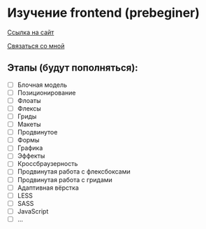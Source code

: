 # Изучение frontend (prebeginer)

[Ссылка на сайт](http://109.196.164.27/)

[Связаться со мной](https://t.me/simmetr "Telegram")

## Этапы (будут пополняться):
- [ ] Блочная модель
- [ ] Позиционирование
- [ ] Флоаты
- [ ] Флексы
- [ ] Гриды
- [ ] Макеты
- [ ] Продвинутое
- [ ] Формы
- [ ] Графика
- [ ] Эффекты
- [ ] Кроссбраузерность
- [ ] Продвинутая работа с флексбоксами
- [ ] Продвинутая работа с гридами
- [ ] Адаптивная вёрстка
- [ ] LESS
- [ ] SASS
- [ ] JavaScript
- [ ] ...
